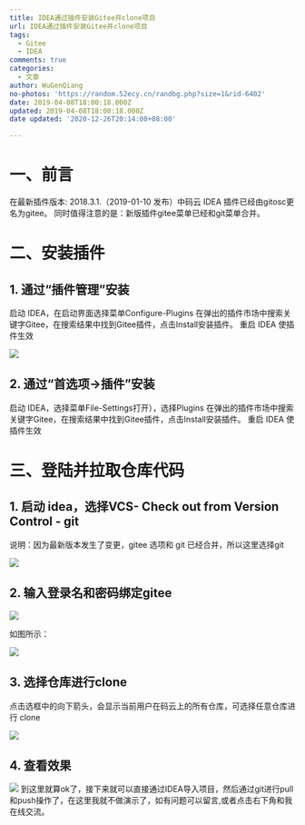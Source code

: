 ```yaml
---
title: IDEA通过插件安装Gitee并clone项目
url: IDEA通过插件安装Gitee并clone项目
tags:
  - Gitee
  - IDEA
comments: true
categories:
  - 文章
author: WuGenQiang
no-photos: 'https://random.52ecy.cn/randbg.php?size=1&rid-6402'
date: 2019-04-08T18:00:18.000Z
updated: 2019-04-08T18:00:18.000Z
date updated: '2020-12-26T20:14:00+08:00'

---
```


# 一、前言

在最新插件版本: 2018.3.1.（2019-01-10 发布）中码云 IDEA 插件已经由gitosc更名为gitee。
同时值得注意的是：新版插件gitee菜单已经和git菜单合并。

# 二、安装插件

## 1. 通过“插件管理”安装

启动 IDEA，在启动界面选择菜单Configure-Plugins
在弹出的插件市场中搜索关键字Gitee，在搜索结果中找到Gitee插件，点击Install安装插件。
重启 IDEA 使插件生效

![](https://wugenqiang.github.io/PictureBed/pictures/20190429204057.png)

## 2. 通过“首选项->插件”安装

启动 IDEA，选择菜单File-Settings打开），选择Plugins
在弹出的插件市场中搜索关键字Gitee，在搜索结果中找到Gitee插件，点击Install安装插件。
重启 IDEA 使插件生效

# 三、登陆并拉取仓库代码

## 1. 启动 idea，选择VCS- Check out from Version Control - git

说明：因为最新版本发生了变更，gitee 选项和 git 已经合并，所以这里选择git

![](https://wugenqiang.github.io/PictureBed/pictures/20190429204150.png)

## 2. 输入登录名和密码绑定gitee

![](https://wugenqiang.github.io/PictureBed/pictures/20190429204239.png)

如图所示：

![](https://wugenqiang.github.io/PictureBed/pictures/20190429204319.png)

## 3. 选择仓库进行clone

点击选框中的向下箭头，会显示当前用户在码云上的所有仓库，可选择任意仓库进行 clone

![](https://wugenqiang.github.io/PictureBed/pictures/20190429204351.png)

## 4. 查看效果

![](https://wugenqiang.github.io/PictureBed/pictures/20190429204425.png)
到这里就算ok了，接下来就可以直接通过IDEA导入项目，然后通过git进行pull和push操作了，在这里我就不做演示了，如有问题可以留言,或者点击右下角和我在线交流。
